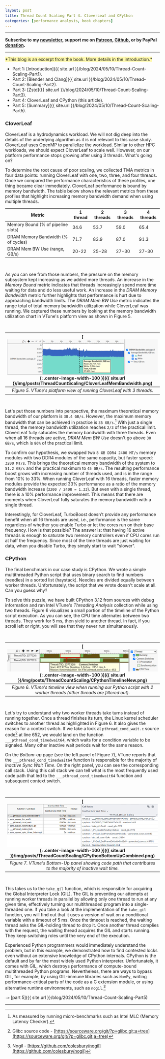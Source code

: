 ```yaml
---
layout: post
title: Thread Count Scaling Part 4. CloverLeaf and CPython
categories: [performance analysis, book chapters]
---
```


------

**Subscribe to my [newsletter](https://products.easyperf.net/newsletter), support me on [Patreon](https://www.patreon.com/dendibakh), [Github](https://github.com/sponsors/dendibakh), or by PayPal [donation](https://www.paypal.com/cgi-bin/webscr?cmd=_donations&business=TBM3NW8TKTT34&currency_code=USD&source=url).**

------

<span style="background-color: #fff9ae">
*This blog is an excerpt from the book. More details in the introduction.*
</span>

- Part 1: [Introduction]({{ site.url }}/blog/2024/05/10/Thread-Count-Scaling-Part1).
- Part 2: [Blender and Clang]({{ site.url }}/blog/2024/05/10/Thread-Count-Scaling-Part2).
- Part 3: [Zstd]({{ site.url }}/blog/2024/05/10/Thread-Count-Scaling-Part3).
- Part 4: CloverLeaf and CPython (this article).
- Part 5: [Summary]({{ site.url }}/blog/2024/05/10/Thread-Count-Scaling-Part5).

### CloverLeaf

CloverLeaf is a hydrodynamics workload. We will not dig deep into the details of the underlying algorithm as it is not relevant to this case study. CloverLeaf uses OpenMP to parallelize the workload. Similar to other HPC workloads, we should expect CloverLeaf to scale well. However, on our platform performance stops growing after using 3 threads. What's going on?

To determine the root cause of poor scaling, we collected TMA metrics in four data points: running CloverLeaf with one, two, three, and four threads. Once we compared the performance characteristics of these profiles, one thing became clear immediately. CloverLeaf performance is bound by memory bandwidth. The table below shows the relevant metrics from these profiles that highlight increasing memory bandwidth demand when using multiple threads.

| Metric                              	| 1 thread 	| 2 threads 	| 3 threads 	| 4 threads 	|
|-------------------------------------	|----------	|-----------	|-----------	|-----------	|
| Memory Bound (% of pipeline slots)  	| 34.6     	| 53.7      	| 59.0      	| 65.4      	|
| DRAM Memory Bandwidth (% of cycles) 	| 71.7     	| 83.9      	| 87.0      	| 91.3      	|
| DRAM Mem BW Use (range, GB/s)       	| 20-22    	| 25-28     	| 27-30     	| 27-30     	|

<br/>

As you can see from those numbers, the pressure on the memory subsystem kept increasing as we added more threads. An increase in the *Memory Bound* metric indicates that threads increasingly spend more time waiting for data and do less useful work. An increase in the *DRAM Memory Bandwidth* metric further highlights that performance is hurt due to approaching bandwidth limits. The *DRAM Mem BW Use* metric indicates the range total of total memory bandwidth utilization while CloverLeaf was running. We captured these numbers by looking at the memory bandwidth utilization chart in VTune's platform view as shown in Figure 5.

<br/>

| [![](/img/posts/ThreadCountScaling/CloverLeafMemBandwidth.png){: .center-image-width-100 }]({{ site.url }}/img/posts/ThreadCountScaling/CloverLeafMemBandwidth.png) | 
|:--:| 
| *Figure 5. VTune's platform view of running CloverLeaf with 3 threads.* |

<br/>

Let's put those numbers into perspective, the maximum theoretical memory bandwidth of our platform is `38.4 GB/s`. However, the maximum memory bandwidth that can be achieved in practice is `35 GB/s`.[^1] With just a single thread, the memory bandwidth utilization reaches `2/3` of the practical limit. CloverLeaf fully saturates the memory bandwidth with three threads. Even when all 16 threads are active, *DRAM Mem BW Use* doesn't go above `30 GB/s`, which is `86%` of the practical limit.

To confirm our hypothesis, we swapped two `8 GB DDR4 2400 MT/s` memory modules with two DDR4 modules of the same capacity, but faster speed: `3200 MT/s`. This brings the theoretical memory bandwidth of the system to `51.2 GB/s` and the practical maximum to `45 GB/s`. The resulting performance boost grows with increasing number of threads used, and is in the range from 10% to 33%. When running CloverLeaf with 16 threads, faster memory modules provide the expected 33% performance as a ratio of the memory bandwidth increase (`3200 / 2400 = 1.33`). But even with a single thread, there is a 10% performance improvement. This means that there are moments when CloverLeaf fully saturates the memory bandwidth with a single thread.

Interestingly, for CloverLeaf, TurboBoost doesn't provide any performance benefit when all 16 threads are used, i.e., performance is the same regardless of whether you enable Turbo or let the cores run on their base frequency. How is that possible? The answer is: that having 16 active threads is enough to saturate two memory controllers even if CPU cores run at half the frequency. Since most of the time threads are just waiting for data, when you disable Turbo, they simply start to wait "slower".

### CPython 

The final benchmark in our case study is CPython. We wrote a simple multithreaded Python script that uses binary search to find numbers (needles) in a sorted list (haystack). Needles are divided equally between worker threads. Unfortunately, the script that we wrote doesn't scale at all. Can you guess why?

To solve this puzzle, we have built CPython 3.12 from sources with debug information and ran Intel VTune's *Threading Analysis* collection while using two threads. Figure 6 visualizes a small portion of the timeline of the Python script execution. As you can see, the CPU time alternates between two threads. They work for 5 ms, then yield to another thread. In fact, if you scroll left or right, you will see that they never run simultaneously.

<br/>

| [![](/img/posts/ThreadCountScaling/CPythonTimelineNew.png){: .center-image-width-100 }]({{ site.url }}/img/posts/ThreadCountScaling/CPythonTimelineNew.png) | 
|:--:| 
| *Figure 6. VTune's timeline view when running our Python script with 2 worker threads (other threads are filtered out).* |

<br/>

Let's try to understand why two worker threads take turns instead of running together. Once a thread finishes its turn, the Linux kernel scheduler switches to another thread as highlighted in Figure 6. It also gives the reason for a context switch. If we take a look at `pthread_cond_wait.c` source code[^3] at line 652, we would land on the function `___pthread_cond_timedwait64`, which waits for a condition variable to be signaled. Many other inactive wait periods wait for the same reason. 

On the *Bottom-up* page (see the left panel of Figure 7), VTune reports that the `___pthread_cond_timedwait64` function is responsible for the majority of *Inactive Sync Wait Time*. On the right panel, you can see the corresponding call stack. Using this call stack we can tell what is the most frequently used code path that led to the `___pthread_cond_timedwait64` function and subsequent context switch.

<br/>

| [![](/img/posts/ThreadCountScaling/CPythonBottomUpCombined.png){: .center-image-width-100 }]({{ site.url }}/img/posts/ThreadCountScaling/CPythonBottomUpCombined.png) | 
|:--:| 
| *Figure 7. VTune's Bottom-Up panel showing code path that contributes to the majority of inactive wait time.* |

<br/>

This takes us to the `take_gil` function, which is responsible for acquiring the Global Interpreter Lock (GIL). The GIL is preventing our attempts at running worker threads in parallel by allowing only one thread to run at any given time, effectively turning our multithreaded program into a single-threaded one. If you take a look at the implementation of the `take_gil` function, you will find out that it uses a version of wait on a conditional variable with a timeout of 5 ms. Once the timeout is reached, the waiting thread asks the GIL-holding thread to drop it. Once another thread complies with the request, the waiting thread acquires the GIL and starts running. They keep switching roles until the very end of the execution.

Experienced Python programmers would immediately understand the problem, but in this example, we demonstrated how to find contested locks even without an extensive knowledge of CPython internals. CPython is the default and by far the most widely used Python interpreter. Unfortunately, it comes with GIL, which destroys performance of compute-bound multithreaded Python programs. Nevertheless, there are ways to bypass GIL, for example, by using GIL-immune libraries such as `NumPy`, writing performance-critical parts of the code as a C extension module, or using alternative runtime environments, such as `nogil`.[^4]

`->` [part 5]({{ site.url }}/blog/2024/05/10/Thread-Count-Scaling-Part5)

---

[^1]: As measured by running micro-benchmarks such as Intel MLC (Memory Latency Checker).
[^3]: Glibc source code - [https://sourceware.org/git/?p=glibc.git;a=tree](https://sourceware.org/git/?p=glibc.git;a=tree)
[^4]: Nogil - [https://github.com/colesbury/nogil](https://github.com/colesbury/nogil)
